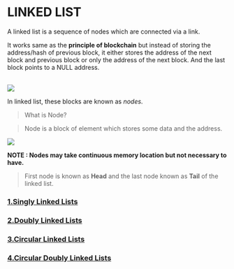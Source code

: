 # LINKED LIST
A linked list is a sequence of nodes which are connected via a link.

It works same as the <b>principle of blockchain</b> but instead of storing the address/hash of previous block,
it either stores the address of the next block and previous block or only the address of the next block.
And the last block points to a NULL address.<br><br>

<img src="https://miro.medium.com/max/1052/0*lSvKiZOCML_c1l9n.png">

In linked list, these blocks are known as _nodes_.

>What is Node?

>Node is a block of element which stores some data and the address.

<img src="https://encrypted-tbn0.gstatic.com/images?q=tbn:ANd9GcTSDfIrjCVbMy7fjvfvhzmLpyr5EAf_u3gRXg&usqp=CAU">

**NOTE : Nodes may take continuous memory location but not necessary to have.**

>First node is known as **Head** and the last node known as **Tail** of the linked list.

### [1.Singly Linked Lists](https://github.com/Lakhankumawat/LearnCPP/tree/main/L-LinkedList/S-SinglyLinkedList)
### [2.Doubly Linked Lists](https://github.com/Lakhankumawat/LearnCPP/tree/main/L-LinkedList/D-DoublyLinkedList)
### [3.Circular Linked Lists](https://github.com/Lakhankumawat/LearnCPP/tree/main/L-LinkedList/C-CircularLinkedList)
### [4.Circular Doubly Linked Lists](https://github.com/Lakhankumawat/LearnCPP/tree/main/L-LinkedList/C-CircularDoublyLinkedList)

